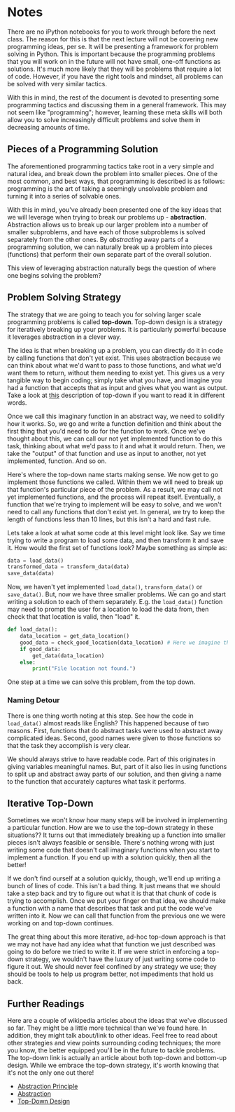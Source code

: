 # Notes

There are no iPython notebooks for you to work through before the next class. The reason for this is that the next lecture will not be covering new programming ideas, per se. It will be presenting a framework for problem solving in Python. This is important because the programming problems that you will work on in the future will not have small, one-off functions as solutions. It's much more likely that they will be problems that require a lot of code. However, if you have the right tools and mindset, all problems can be solved with very similar tactics.

With this in mind, the rest of the document is devoted to presenting some programming tactics and discussing them in a general framework. This may not seem like "programming"; however, learning these meta skills will both allow you to solve increasingly difficult problems and solve them in decreasing amounts of time.

## Pieces of a Programming Solution

The aforementioned programming tactics take root in a very simple and natural idea, and break down the problem into smaller pieces. One of the most common, and best ways, that programming is described is as follows: programming is the art of taking a seemingly unsolvable problem and turning it into a series of solvable ones.

With this in mind, you've already been presented one of the key ideas that we will leverage when trying to break our problems up - **abstraction**. Abstraction allows us to break up our larger problem into a number of smaller subproblems, and have each of those subproblems is solved separately from the other ones. By *abstracting* away parts of a programming solution, we can naturally break up a problem into pieces (functions) that perform their own separate part of the overall solution.

This view of leveraging abstraction naturally begs the question of where one begins solving the problem?

## Problem Solving Strategy

The strategy that we are going to teach you for solving larger scale programming problems is called **top-down**. Top-down design is a strategy for iteratively breaking up your problems. It is particularly powerful because it leverages abstraction in a clever way.

The idea is that when breaking up a problem, you can directly do it in code by calling functions that don't yet exist. This uses abstraction because we can think about what we'd want to pass to those functions, and what we'd want them to return, without them needing to exist yet. This gives us a very tangible way to begin coding; simply take what you have, and imagine you had a function that accepts that as input and gives what you want as output. Take a look at [this](http://bactra.org/weblog/950.html) description of top-down if you want to read it in different words.

Once we call this imaginary function in an abstract way, we need to solidify how it works. So, we go and write a function definition and think about the first thing that you'd need to do for the function to work. Once we've thought about this, we can call our not yet implemented function to do this task, thinking about what we'd pass to it and what it would return. Then, we take the "output" of that function and use as input to another, not yet implemented, function. And so on.

Here's where the top-down name starts making sense. We now get to go implement those functions we called. Within them we will need to break up that function's particular piece of the problem. As a result, we may call not yet implemented functions, and the process will repeat itself. Eventually, a function that we're trying to implement will be easy to solve, and we won't need to call any functions that don't exist yet. In general, we try to keep the length of functions less than 10 lines, but this isn't a hard and fast rule.

Lets take a look at what some code at this level might look like. Say we time trying to write a program to load some data, and then transform it and save it. How would the first set of functions look? Maybe something as simple as:

```python
data = load_data()
transformed_data = transform_data(data)
save_data(data)
```

Now, we haven't yet implemented `load_data()`, `transform_data()` or `save_data()`. But, now we have three smaller problems. We can go and start writing a solution to each of them separately. E.g. the `load_data()` function may need to prompt the user for a location to load the data from, then check that that location is valid, then "load" it.

```python
def load_data():
    data_location = get_data_location()
    good_data = check_good_location(data_location) # Here we imagine that a Bool is returned
    if good_data:
        get_data(data_location)
    else:
        print("File location not found.")
```

One step at a time we can solve this problem, from the top down.

### Naming Detour

There is one thing worth noting at this step. See how the code in `load_data()` almost reads like English? This happened because of two reasons. First, functions that do abstract tasks were used to abstract away complicated ideas. Second, good names were given to those functions so that the task they accomplish is very clear.

We should always strive to have readable code. Part of this originates in giving variables meaningful names. But, part of it also lies in using functions to split up and abstract away parts of our solution, and then giving a name to the function that accurately captures what task it performs.

## Iterative Top-Down

Sometimes we won't know how many steps will be involved in implementing a particular function. How are we to use the top-down strategy in these situations?? It turns out that immediately breaking up a function into smaller pieces isn't always feasible or sensible. There's nothing wrong with just writing some code that doesn't call imaginary functions when you start to implement a function. If you end up with a solution quickly, then all the better!

If we don't find ourself at a solution quickly, though, we'll end up writing a bunch of lines of code. This isn't a bad thing. It just means that we should take a step back and try to figure out what it is that that chunk of code is trying to accomplish. Once we put your finger on that idea, we should make a function with a name that describes that task and put the code we've written into it. Now we can call that function from the previous one we were working on and top-down continues.

The great thing about this more iterative, ad-hoc top-down approach is that we may not have had any idea what that function we just described was going to do before we tried to write it. If we were strict in enforcing a top-down strategy, we wouldn't have the luxury of just writing some code to figure it out. We should never feel confined by any strategy we use; they should be tools to help us program better, not impediments that hold us back.

## Further Readings

Here are a couple of wikipedia articles about the ideas that we've discussed so far. They might be a little more technical than we've found here. In addition, they might talk about/link to other ideas. Feel free to read about other strategies and view points surrounding coding techniques; the more you know, the better equipped you'll be in the future to tackle problems. The top-down link is actually an article about both top-down and bottom-up design. While we embrace the top-down strategy, it's worth knowing that it's not the only one out there!

* [Abstraction Principle](https://en.wikipedia.org/wiki/Abstraction_principle_(computer_programming))
* [Abstraction](https://en.wikipedia.org/wiki/Abstraction_(computer_science))
* [Top-Down Design](https://en.wikipedia.org/wiki/Top-down_and_bottom-up_design)
